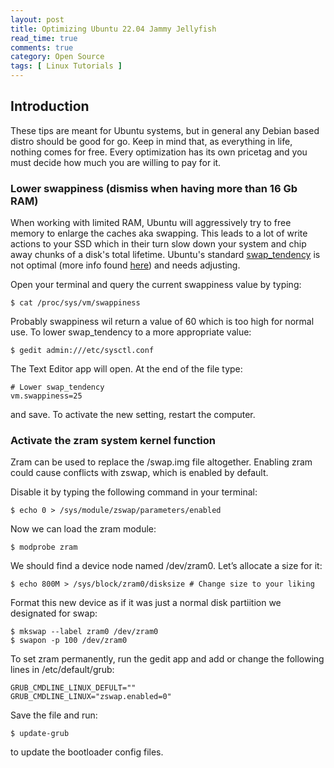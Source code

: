 ```yaml
---
layout: post
title: Optimizing Ubuntu 22.04 Jammy Jellyfish
read_time: true
comments: true
category: Open Source 
tags: [ Linux Tutorials ]
---
```


## Introduction
These tips are meant for Ubuntu systems, but in general any Debian based distro should be good for go.
Keep in mind that, as everything in life, nothing comes for free. Every optimization has its own pricetag and you must decide how much you are willing to pay for it.

### Lower swappiness (dismiss when having more than 16 Gb RAM)
When working with limited RAM, Ubuntu will aggressively try to free memory to enlarge the caches aka swapping. This leads to a lot of write actions to your SSD which in their turn slow down your system and chip away chunks of a disk's total lifetime.
Ubuntu's standard [swap_tendency](https://unix.stackexchange.com/questions/134202/when-is-swap-triggered-or-how-to-calculate-swap-tendency#134206) is not optimal (more info found [here](https://rudd-o.com/linux-and-free-software/tales-from-responsivenessland-why-linux-feels-slow-and-how-to-fix-that)) and needs adjusting.

Open your terminal and query the current swappiness value by typing:
```
$ cat /proc/sys/vm/swappiness
```
Probably swappiness wil return a value of 60 which is too high for normal use. To lower swap_tendency to a more appropriate value:
```
$ gedit admin:///etc/sysctl.conf
```
The Text Editor app will open. At the end of the file type:
```
# Lower swap_tendency
vm.swappiness=25
```
and save. To activate the new setting, restart the computer.

### Activate the zram system kernel function

Zram can be used to replace the /swap.img file altogether. Enabling zram could cause conflicts with zswap, which is enabled by default. 

Disable it by typing the following command in your terminal:
```
$ echo 0 > /sys/module/zswap/parameters/enabled
```
Now we can load the zram module:
```
$ modprobe zram
```
We should find a device node named /dev/zram0. Let’s allocate a size for it:
```
$ echo 800M > /sys/block/zram0/disksize # Change size to your liking
```
Format this new device as if it was just a normal disk partiition we designated for swap:
```
$ mkswap --label zram0 /dev/zram0
$ swapon -p 100 /dev/zram0
```
To set zram permanently, run the gedit app and add or change the following lines in /etc/default/grub:
```
GRUB_CMDLINE_LINUX_DEFULT=""
GRUB_CMDLINE_LINUX="zswap.enabled=0"
```
Save the file and run:
```
$ update-grub 
```
to update the bootloader config files.







